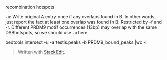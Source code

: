 recombination hotspots

`-u`: Write original A entry once if any overlaps found in B. In other words, just report the fact at least one overlap was found in B. Restricted by -f and -r. Different PRDM9 motif occurrences (13bp) may overlap with the same DSBhotspots, so we should use `-u` here.

bedtools intersect -u -a testis.peaks -b PRDM9_bound_peaks |wc -l

> Written with [StackEdit](https://stackedit.io/).
<!--stackedit_data:
eyJoaXN0b3J5IjpbLTExNTgyNDYwOTUsLTEwODc1NTQ5NzEsLT
E1OTczNjc3MzQsMTMxMTA5NDI4MSwtMjAxMzQ2MjcxOCwtMjEz
OTc2Mjg0Nyw3MzA5OTgxMTZdfQ==
-->